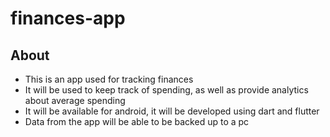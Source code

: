 # finances-app

## About

- This is an app used for tracking finances
- It will be used to keep track of spending, as well as provide analytics about average spending
- It will be available for android, it will be developed using dart and flutter
- Data from the app will be able to be backed up to a pc
